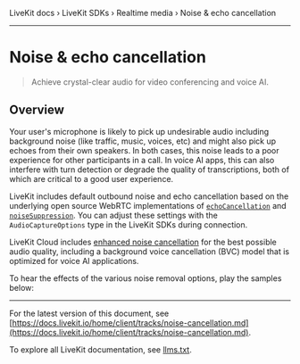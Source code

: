 LiveKit docs › LiveKit SDKs › Realtime media › Noise & echo cancellation

---

# Noise & echo cancellation

> Achieve crystal-clear audio for video conferencing and voice AI.

## Overview

Your user's microphone is likely to pick up undesirable audio including background noise (like traffic, music, voices, etc) and might also pick up echoes from their own speakers. In both cases, this noise leads to a poor experience for other participants in a call. In voice AI apps, this can also interfere with turn detection or degrade the quality of transcriptions, both of which are critical to a good user experience.

LiveKit includes default outbound noise and echo cancellation based on the underlying open source WebRTC implementations of [`echoCancellation`](https://developer.mozilla.org/en-US/docs/Web/API/MediaTrackSettings/echoCancellation) and [`noiseSuppression`](https://developer.mozilla.org/en-US/docs/Web/API/MediaTrackSettings/noiseSuppression). You can adjust these settings with the `AudioCaptureOptions` type in the LiveKit SDKs during connection.

LiveKit Cloud includes [enhanced noise cancellation](https://docs.livekit.io/home/cloud/noise-cancellation.md) for the best possible audio quality, including a background voice cancellation (BVC) model that is optimized for voice AI applications.

To hear the effects of the various noise removal options, play the samples below:

---


For the latest version of this document, see [https://docs.livekit.io/home/client/tracks/noise-cancellation.md](https://docs.livekit.io/home/client/tracks/noise-cancellation.md).

To explore all LiveKit documentation, see [llms.txt](https://docs.livekit.io/llms.txt).